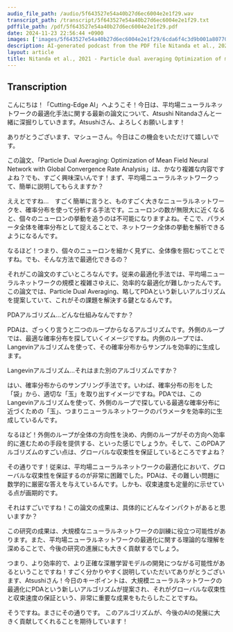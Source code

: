 ```yaml
---
audio_file_path: /audio/5f643527e54a40b27d6ec6004e2e1f29.wav
transcript_path: /transcript/5f643527e54a40b27d6ec6004e2e1f29.txt
pdffile_path: /pdf/5f643527e54a40b27d6ec6004e2e1f29.pdf
date: 2024-11-23 22:56:44 +0900
images: ['images/5f643527e54a40b27d6ec6004e2e1f29/6cda6f4c3d9b001a80770500c5171f3e6fd865639ecfc45c0bfaa518bce3e256.jpg', 'images/5f643527e54a40b27d6ec6004e2e1f29/77fe3a2e97a6905e4e3b0266553d6d50a1ab9d0abb05ff1509d62330aa735324.jpg']
description: AI-generated podcast from the PDF file Nitanda et al., 2021 - Particle dual averaging Optimization of mean field neural network with global convergence rate analysis_JP / 5f643527e54a40b27d6ec6004e2e1f29
layout: article
title: Nitanda et al., 2021 - Particle dual averaging Optimization of mean field neural network with global convergence rate analysis_JP
---
```


## Transcription
こんにちは！「Cutting-Edge AI」へようこそ！今日は、平均場ニューラルネットワークの最適化手法に関する最新の論文について、Atsushi Nitandaさんと一緒に深掘りしていきます。Atsushiさん、よろしくお願いします！

ありがとうございます、マシューさん。今日はこの機会をいただけて嬉しいです。

この論文、「Particle Dual Averaging: Optimization of Mean Field Neural Network with Global Convergence Rate Analysis」は、かなり複雑な内容ですよね？でも、すごく興味深いんです！まず、平均場ニューラルネットワークって、簡単に説明してもらえますか？

ええとですね…　すごく簡単に言うと、ものすごく大きなニューラルネットワークを、確率分布を使って分析する手法です。ニューロンの数が無限大に近くなると、個々のニューロンの挙動を追うのは不可能になりますよね。そこで、パラメータ全体を確率分布として捉えることで、ネットワーク全体の挙動を解析できるようになるんです。

なるほど！つまり、個々のニューロンを細かく見ずに、全体像を掴むってことですね。でも、そんな方法で最適化できるの？

それがこの論文のすごいところなんです。従来の最適化手法では、平均場ニューラルネットワークの規模と複雑さゆえに、効率的な最適化が難しかったんです。この論文では、Particle Dual Averaging、略してPDAという新しいアルゴリズムを提案していて、これがその課題を解決する鍵となるんです。

PDAアルゴリズム…どんな仕組みなんですか？

PDAは、ざっくり言うと二つのループからなるアルゴリズムです。外側のループでは、最適な確率分布を探していくイメージですね。内側のループでは、Langevinアルゴリズムを使って、その確率分布からサンプルを効率的に生成します。

Langevinアルゴリズム…それはまた別のアルゴリズムですか？

はい、確率分布からのサンプリング手法です。いわば、確率分布の形をした「袋」から、適切な「玉」を取り出すイメージですね。PDAでは、このLangevinアルゴリズムを使って、外側のループで探している最適な確率分布に近づくための「玉」、つまりニューラルネットワークのパラメータを効率的に生成しているんです。

なるほど！外側のループが全体の方向性を決め、内側のループがその方向へ効率的に進むための手段を提供する、といった感じでしょうか。そして、このPDAアルゴリズムのすごい点は、グローバルな収束性を保証しているところですよね？

その通りです！従来は、平均場ニューラルネットワークの最適化において、グローバルな収束性を保証するのが非常に困難でした。PDAは、その難しい問題に数学的に厳密な答えを与えているんです。しかも、収束速度も定量的に示せている点が画期的です。

それはすごいですね！この論文の成果は、具体的にどんなインパクトがあると思いますか？

この研究の成果は、大規模なニューラルネットワークの訓練に役立つ可能性があります。また、平均場ニューラルネットワークの最適化に関する理論的な理解を深めることで、今後の研究の進展にも大きく貢献するでしょう。

つまり、より効率的で、より正確な深層学習モデルの開発につながる可能性があるということですね！すごく分かりやすく説明していただいてありがとうございます、Atsushiさん！今日のキーポイントは、大規模ニューラルネットワークの最適化にPDAという新しいアルゴリズムが提案され、それがグローバルな収束性と収束速度の保証という、非常に重要な成果をもたらしたことですね。

そうですね。まさにその通りです。  このアルゴリズムが、今後のAIの発展に大きく貢献してくれることを期待しています！







